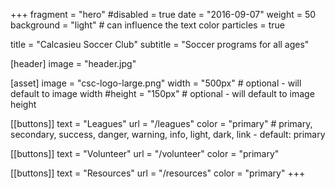 +++
fragment = "hero"
#disabled = true
date = "2016-09-07"
weight = 50
background = "light" # can influence the text color
particles = true

title = "Calcasieu Soccer Club"
subtitle = "Soccer programs for all ages"

[header]
  image = "header.jpg"

[asset]
  image = "csc-logo-large.png"
  width = "500px" # optional - will default to image width
  #height = "150px" # optional - will default to image height

[[buttons]]
  text = "Leagues"
  url = "/leagues"
  color = "primary" # primary, secondary, success, danger, warning, info, light, dark, link - default: primary

[[buttons]]
  text = "Volunteer"
  url = "/volunteer"
  color = "primary"

[[buttons]]
  text = "Resources"
  url = "/resources"
  color = "primary"
+++
